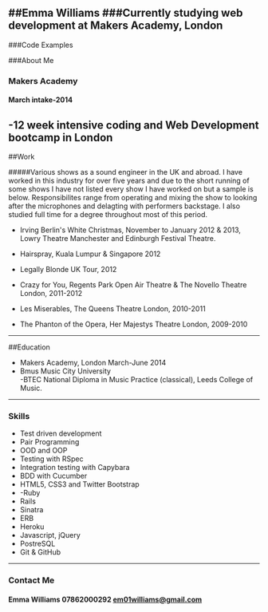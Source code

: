 ##Emma Williams
###Currently studying web development at Makers Academy, London
-------------------------------------------------------------------

###Code Examples

###About Me

### Makers Academy
#### March intake-2014

 -12 week intensive coding and Web Development bootcamp in London
--------------------------------------------------------------------

##Work

#####Various shows as a sound engineer in the UK and abroad. I have worked in this industry for over five years and due to the short running of some shows I have not listed every show I have worked on but a sample is below. Responsibilites range from operating and mixing the show to looking after the microphones and delagting with performers backstage. I also studied full time for a degree throughout most of this period.

* Irving Berlin's White Christmas, November to January 2012 & 2013, Lowry Theatre Manchester and Edinburgh Festival Theatre.

* Hairspray, Kuala Lumpur & Singapore 2012

* Legally Blonde UK Tour, 2012

* Crazy for You, Regents Park Open Air Theatre & The Novello Theatre London, 2011-2012

* Les Miserables, The Queens Theatre London, 2010-2011

* The Phanton of the Opera, Her Majestys Theatre London, 2009-2010

-------------------------------------------------------------
##Education 
- Makers Academy, London March-June 2014 
- Bmus Music City University  
-BTEC National Diploma in Music Practice (classical), Leeds College of Music. 

-------------------------------------------------------------

### Skills

- Test driven development
- Pair Programming 
- OOD and OOP
- Testing with RSpec
- Integration testing with Capybara
- BDD with Cucumber
- HTML5, CSS3 and Twitter Bootstrap
- -Ruby
- Rails
- Sinatra
- ERB
- Heroku
- Javascript, jQuery
- PostreSQL
- Git & GitHub

--------------------------------------------------------------

### Contact Me
#### Emma Williams 07862000292 em01williams@gmail.com 
[GitHub]: https://github.com/Em01
[Linkedin]: http://linkedin.com/in
